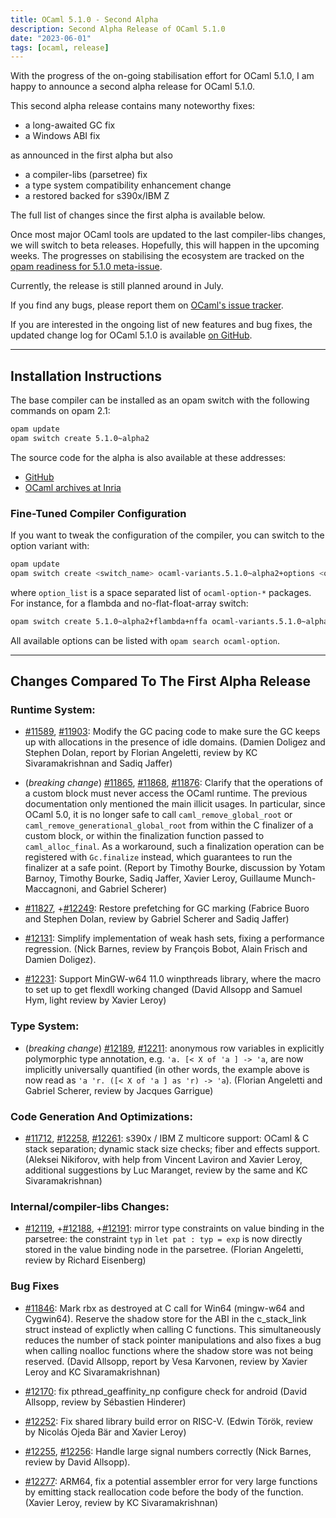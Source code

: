 ```yaml
---
title: OCaml 5.1.0 - Second Alpha
description: Second Alpha Release of OCaml 5.1.0
date: "2023-06-01"
tags: [ocaml, release]
---
```


With the progress of the on-going stabilisation effort for OCaml 5.1.0,
I am happy to announce a second alpha release for OCaml 5.1.0.

This second alpha release contains many noteworthy fixes:

- a long-awaited GC fix
- a Windows ABI fix

as announced in the first alpha but also

- a compiler-libs (parsetree) fix
- a type system compatibility enhancement change
- a restored backed for  s390x/IBM Z

The full list of changes since the first alpha is available below.

Once most major OCaml tools are updated to the last compiler-libs changes,
we will switch to beta releases. Hopefully, this will happen in the upcoming
weeks. The progresses on stabilising the ecosystem are tracked on the
[opam readiness for 5.1.0 meta-issue](https://github.com/ocaml/opam-repository/issues/23669).

Currently, the release is still planned around in July.

If you find any bugs, please report them on [OCaml's issue tracker](https://github.com/ocaml/ocaml/issues).

If you are interested in the ongoing list of new features and bug fixes, the
updated change log for OCaml 5.1.0 is available [on GitHub](https://github.com/ocaml/ocaml/blob/5.1/Changes).


---
## Installation Instructions

The base compiler can be installed as an opam switch with the following commands
on opam 2.1:

```bash
opam update
opam switch create 5.1.0~alpha2
```

The source code for the alpha is also available at these addresses:

* [GitHub](https://github.com/ocaml/ocaml/archive/5.0.0-rc1.tar.gz)
* [OCaml archives at Inria](https://caml.inria.fr/pub/distrib/ocaml-5.0/ocaml-5.0.0~rc1.tar.gz)

### Fine-Tuned Compiler Configuration

If you want to tweak the configuration of the compiler, you can switch to the option variant with:

```bash
opam update
opam switch create <switch_name> ocaml-variants.5.1.0~alpha2+options <option_list>
```

where `option_list` is a space separated list of `ocaml-option-*` packages. For instance, for a flambda and no-flat-float-array switch:

```bash
opam switch create 5.1.0~alpha2+flambda+nffa ocaml-variants.5.1.0~alpha2+options ocaml-option-flambda ocaml-option-no-flat-float-array
```

All available options can be listed with `opam search ocaml-option`.


-----------------------------------

## Changes Compared To The First Alpha Release

### Runtime System:

- [#11589](https://github.com/ocaml/ocaml/issues/11589), [#11903](https://github.com/ocaml/ocaml/issues/11903): Modify the GC pacing code to make sure the GC keeps
   up with allocations in the presence of idle domains.
   (Damien Doligez and Stephen Dolan, report by Florian Angeletti,
   review by KC Sivaramakrishnan and Sadiq Jaffer)

* (*breaking change*) [#11865](https://github.com/ocaml/ocaml/issues/11865), [#11868](https://github.com/ocaml/ocaml/issues/11868), [#11876](https://github.com/ocaml/ocaml/issues/11876): Clarify that the operations of a custom
  block must never access the OCaml runtime. The previous
  documentation only mentioned the main illicit usages. In particular,
  since OCaml 5.0, it is no longer safe to call
  `caml_remove_global_root` or `caml_remove_generational_global_root`
  from within the C finalizer of a custom block, or within the
  finalization function passed to `caml_alloc_final`. As a workaround,
  such a finalization operation can be registered with `Gc.finalize`
  instead, which guarantees to run the finalizer at a safe point.
  (Report by Timothy Bourke, discussion by Yotam Barnoy, Timothy
  Bourke, Sadiq Jaffer, Xavier Leroy, Guillaume Munch-Maccagnoni, and
  Gabriel Scherer)

+ [#11827](https://github.com/ocaml/ocaml/issues/11827), +[#12249](https://github.com/ocaml/ocaml/issues/12249): Restore prefetching for GC marking
  (Fabrice Buoro and Stephen Dolan, review by Gabriel Scherer and Sadiq Jaffer)

- [#12131](https://github.com/ocaml/ocaml/issues/12131): Simplify implementation of weak hash sets, fixing a
  performance regression. (Nick Barnes, review by François Bobot,
  Alain Frisch and Damien Doligez).

- [#12231](https://github.com/ocaml/ocaml/issues/12231): Support MinGW-w64 11.0 winpthreads library, where the macro
  to set up to get flexdll working changed
  (David Allsopp and Samuel Hym, light review by Xavier Leroy)


### Type System:

* (*breaking change*) [#12189](https://github.com/ocaml/ocaml/issues/12189), [#12211](https://github.com/ocaml/ocaml/issues/12211): anonymous row variables in explicitly polymorphic type
  annotation, e.g. `'a. [< X of 'a ] -> 'a`, are now implicitly
  universally quantified (in other words, the example above is now read
  as `'a 'r. ([< X of 'a ] as 'r) -> 'a`).
  (Florian Angeletti and Gabriel Scherer, review by Jacques Garrigue)

### Code Generation And Optimizations:

- [#11712](https://github.com/ocaml/ocaml/issues/11712), [#12258](https://github.com/ocaml/ocaml/issues/12258), [#12261](https://github.com/ocaml/ocaml/issues/12261): s390x / IBM Z multicore support:
  OCaml & C stack separation; dynamic stack size checks; fiber and
  effects support.
  (Aleksei Nikiforov, with help from Vincent Laviron and Xavier Leroy,
   additional suggestions by Luc Maranget,
   review by the same and KC Sivaramakrishnan)

### Internal/compiler-libs Changes:

+ [#12119](https://github.com/ocaml/ocaml/issues/12119), +[#12188](https://github.com/ocaml/ocaml/issues/12188), +[#12191](https://github.com/ocaml/ocaml/issues/12191): mirror type constraints on value binding in the
  parsetree:
  the constraint `typ` in `let pat : typ = exp` is now directly stored
  in the value binding node in the parsetree.
  (Florian Angeletti, review by  Richard Eisenberg)

### Bug Fixes

- [#11846](https://github.com/ocaml/ocaml/issues/11846): Mark rbx as destroyed at C call for Win64 (mingw-w64 and Cygwin64).
  Reserve the shadow store for the ABI in the c_stack_link struct instead of
  explictly when calling C functions. This simultaneously reduces the number of
  stack pointer manipulations and also fixes a bug when calling noalloc
  functions where the shadow store was not being reserved.
  (David Allsopp, report by Vesa Karvonen, review by Xavier Leroy and
   KC Sivaramakrishnan)

- [#12170](https://github.com/ocaml/ocaml/issues/12170): fix pthread_geaffinity_np configure check for android
  (David Allsopp, review by Sébastien Hinderer)

- [#12252](https://github.com/ocaml/ocaml/issues/12252): Fix shared library build error on RISC-V.
  (Edwin Török, review by Nicolás Ojeda Bär and Xavier Leroy)

- [#12255](https://github.com/ocaml/ocaml/issues/12255), [#12256](https://github.com/ocaml/ocaml/issues/12256): Handle large signal numbers correctly (Nick Barnes,
   review by David Allsopp).

- [#12277](https://github.com/ocaml/ocaml/issues/12277): ARM64, fix a potential assembler error for very large functions by
  emitting stack reallocation code before the body of the function.
  (Xavier Leroy, review by KC Sivaramakrishnan)
